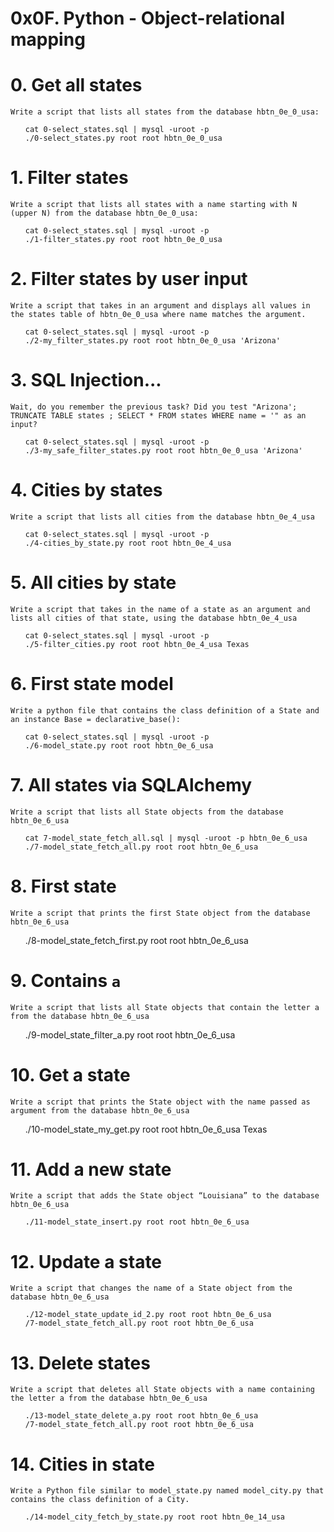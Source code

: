 # 0x0F. Python - Object-relational mapping

# 0. Get all states


    Write a script that lists all states from the database hbtn_0e_0_usa:

<ul>

    cat 0-select_states.sql | mysql -uroot -p
    ./0-select_states.py root root hbtn_0e_0_usa

</ul>

# 1. Filter states

    Write a script that lists all states with a name starting with N (upper N) from the database hbtn_0e_0_usa:

<ul>

    cat 0-select_states.sql | mysql -uroot -p
    ./1-filter_states.py root root hbtn_0e_0_usa

</ul>

# 2. Filter states by user input


    Write a script that takes in an argument and displays all values in the states table of hbtn_0e_0_usa where name matches the argument.

<ul>

    cat 0-select_states.sql | mysql -uroot -p
    ./2-my_filter_states.py root root hbtn_0e_0_usa 'Arizona'

</ul>

# 3. SQL Injection...


    Wait, do you remember the previous task? Did you test "Arizona'; TRUNCATE TABLE states ; SELECT * FROM states WHERE name = '" as an input?


<ul>

    cat 0-select_states.sql | mysql -uroot -p
    ./3-my_safe_filter_states.py root root hbtn_0e_0_usa 'Arizona'

</ul>

# 4. Cities by states


    Write a script that lists all cities from the database hbtn_0e_4_usa


<ul>

    cat 0-select_states.sql | mysql -uroot -p
    ./4-cities_by_state.py root root hbtn_0e_4_usa

</ul>

# 5. All cities by state


    Write a script that takes in the name of a state as an argument and lists all cities of that state, using the database hbtn_0e_4_usa

<ul>

    cat 0-select_states.sql | mysql -uroot -p
    ./5-filter_cities.py root root hbtn_0e_4_usa Texas
</ul>

# 6. First state model


    Write a python file that contains the class definition of a State and an instance Base = declarative_base():

<ul>

    cat 0-select_states.sql | mysql -uroot -p
    ./6-model_state.py root root hbtn_0e_6_usa

</ul>

# 7. All states via SQLAlchemy


    Write a script that lists all State objects from the database hbtn_0e_6_usa


<ul>

    cat 7-model_state_fetch_all.sql | mysql -uroot -p hbtn_0e_6_usa
    ./7-model_state_fetch_all.py root root hbtn_0e_6_usa

</ul>

# 8. First state


    Write a script that prints the first State object from the database hbtn_0e_6_usa

<ul>

   ./8-model_state_fetch_first.py root root hbtn_0e_6_usa

</ul>


# 9. Contains `a`

    Write a script that lists all State objects that contain the letter a from the database hbtn_0e_6_usa


<ul>

   ./9-model_state_filter_a.py root root hbtn_0e_6_usa

</ul>

# 10. Get a state


    Write a script that prints the State object with the name passed as argument from the database hbtn_0e_6_usa


<ul>

   ./10-model_state_my_get.py root root hbtn_0e_6_usa Texas

</ul>

# 11. Add a new state


    Write a script that adds the State object “Louisiana” to the database hbtn_0e_6_usa

<ul>

    ./11-model_state_insert.py root root hbtn_0e_6_usa 

</ul>

# 12. Update a state


    Write a script that changes the name of a State object from the database hbtn_0e_6_usa


<ul>

    ./12-model_state_update_id_2.py root root hbtn_0e_6_usa 
    /7-model_state_fetch_all.py root root hbtn_0e_6_usa 

</ul>


# 13. Delete states

    Write a script that deletes all State objects with a name containing the letter a from the database hbtn_0e_6_usa

<ul>

    ./13-model_state_delete_a.py root root hbtn_0e_6_usa 
    /7-model_state_fetch_all.py root root hbtn_0e_6_usa 

</ul>

# 14. Cities in state


    Write a Python file similar to model_state.py named model_city.py that contains the class definition of a City.



<ul>

    ./14-model_city_fetch_by_state.py root root hbtn_0e_14_usa
    
</ul>